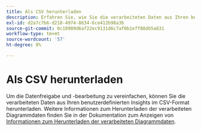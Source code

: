 ```yaml
---
title: Als CSV herunterladen
description: Erfahren Sie, wie Sie die verarbeiteten Daten aus Ihren benutzerdefinierten Dashboard-Einblicken im CSV-Format herunterladen können.
exl-id: d2a7c7b6-d218-4974-8634-6ce412b98a3b
source-git-commit: 0c18909d6af22ec9131d6c7af0b1eff88db5a631
workflow-type: tm+mt
source-wordcount: '57'
ht-degree: 0%

---
```


# Als CSV herunterladen

Um die Datenfreigabe und -bearbeitung zu vereinfachen, können Sie die verarbeiteten Daten aus Ihren benutzerdefinierten Insights im CSV-Format herunterladen. Weitere Informationen zum Herunterladen der verarbeiteten Diagrammdaten finden Sie in der Dokumentation zum Anzeigen von [Informationen zum Herunterladen der verarbeiteten Diagrammdaten](./view-more.md#download-csv).
